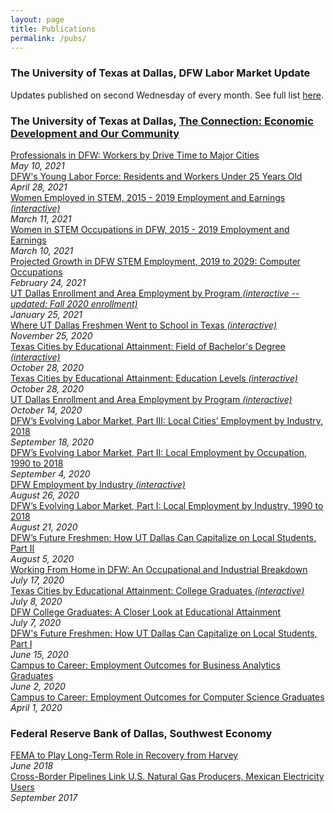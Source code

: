 ```yaml
---
layout: page
title: Publications
permalink: /pubs/
---
```

### The University of Texas at Dallas, DFW Labor Market Update

Updates published on second Wednesday of every month. See full list [here](https://economicengine.utdallas.edu/analysis/market/).

### The University of Texas at Dallas, [The Connection: Economic Development and Our Community](https://www.utdallas.edu/economicengine/connection/)
[Professionals in DFW: Workers by Drive Time to Major Cities](https://economicengine.utdallas.edu/download/The_Connection_20210510.pdf)  
*May 10, 2021*  
[DFW's Young Labor Force: Residents and Workers Under 25 Years Old](https://economicengine.utdallas.edu/download/The_Connection_20210427.pdf)  
*April 28, 2021*  
[Women Employed in STEM, 2015 - 2019 Employment and Earnings *(interactive)*](https://economicengine.utdallas.edu/analysis/stemwomen/)  
*March 11, 2021*  
[Women in STEM Occupations in DFW, 2015 - 2019 Employment and Earnings](https://economicengine.utdallas.edu/download/The_Connection_20210310.pdf)  
*March 10, 2021*  
[Projected Growth in DFW STEM Employment, 2019 to 2029: Computer Occupations](https://economicengine.utdallas.edu/download/The_Connection_20210224.pdf)  
*February 24, 2021*  
[UT Dallas Enrollment and Area Employment by Program *(interactive -- updated: Fall 2020 enrollment)*](https://utdallas.edu/economicengine/analysis/enrollment/)  
*January 25, 2021*  
[Where UT Dallas Freshmen Went to School in Texas *(interactive)*](https://utdallas.edu/economicengine/analysis/districts/)  
*November 25, 2020*  
[Texas Cities by Educational Attainment: Field of Bachelor's Degree *(interactive)*](https://utdallas.edu/economicengine/analysis/cities/majors/)  
*October 28, 2020*  
[Texas Cities by Educational Attainment: Education Levels *(interactive)*](https://utdallas.edu/economicengine/analysis/cities/levels/)  
*October 28, 2020*  
[UT Dallas Enrollment and Area Employment by Program *(interactive)*](https://utdallas.edu/economicengine/analysis/enrollment/)  
*October 14, 2020*  
[DFW’s Evolving Labor Market, Part III: Local Cities’ Employment by Industry, 2018](https://utdallas.edu/economicengine/download/The_Connection_20200918.pdf)  
*September 18, 2020*  
[DFW’s Evolving Labor Market, Part II: Local Employment by Occupation, 1990 to 2018](https://utdallas.edu/economicengine/download/The_Connection_20200904.pdf)  
*September 4, 2020*  
[DFW Employment by Industry *(interactive)*](https://utdallas.edu/economicengine/analysis/industries/)  
*August 26, 2020*  
[DFW’s Evolving Labor Market, Part I: Local Employment by Industry, 1990 to 2018](https://utdallas.edu/economicengine/download/The_Connection_20200821.pdf)  
*August 21, 2020*  
[DFW’s Future Freshmen: How UT Dallas Can Capitalize on Local Students, Part II](https://utdallas.edu/economicengine/download/The_Connection_20200805.pdf)  
*August 5, 2020*  
[Working From Home in DFW: An Occupational and Industrial Breakdown](https://utdallas.edu/economicengine/download/The_Connection_20200717.pdf)  
*July 17, 2020*  
[Texas Cities by Educational Attainment: College Graduates *(interactive)*](https://utdallas.edu/economicengine/analysis/cities/grads/)  
*July 8, 2020*  
[DFW College Graduates: A Closer Look at Educational Attainment](https://utdallas.edu/economicengine/download/The_Connection_20200707.pdf)  
*July 7, 2020*  
[DFW's Future Freshmen: How UT Dallas Can Capitalize on Local Students, Part I](https://www.utdallas.edu/economicengine/download/The_Connection_20200615.pdf)  
*June 15, 2020*  
[Campus to Career: Employment Outcomes for Business Analytics Graduates](https://www.utdallas.edu/economicengine/download/The_Connection_20200602.pdf)  
*June 2, 2020*  
[Campus to Career: Employment Outcomes for Computer Science Graduates](https://www.utdallas.edu/economicengine/download/The_Connection_20200401.pdf)  
*April 1, 2020*


### Federal Reserve Bank of Dallas, Southwest Economy

[FEMA to Play Long-Term Role in Recovery from Harvey](https://www.dallasfed.org/~/media/documents/research/swe/2018/swe1802e.pdf)  
*June 2018*  
[Cross-Border Pipelines Link U.S. Natural Gas Producers, Mexican Electricity Users](https://www.dallasfed.org/~/media/documents/research/swe/2017/swe1703f.pdf)  
*September 2017*

